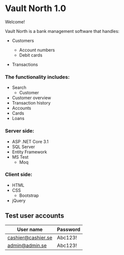 # Vault North 1.0

Welcome!

Vault North is a bank management software that handles:

* Customers
  * Account numbers
  * Debit cards

* Transactions

### The functionality includes:

* Search
  * Customer
* Customer overview
 * Transaction history
 * Accounts
 * Cards
 * Loans

### Server side:
* ASP .NET Core 3.1
* SQL Server
* Entity Framework
* MS Test
  * Moq

### Client side:
* HTML
* CSS
  * Bootstrap
* jQuery

## Test user accounts
User name | Password
------------ | -------------
cashier@cashier.se | Abc123!
admin@admin.se | Abc123!